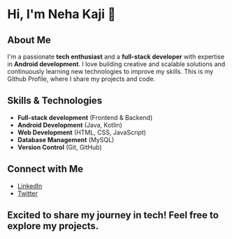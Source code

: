 # Hi, I'm Neha Kaji 👋

## About Me
I'm a passionate **tech enthusiast** and a **full-stack developer** with expertise in **Android development**. I love building creative and scalable solutions and continuously learning new technologies to improve my skills. This is my Github Profile, where I share my projects and code.

## Skills & Technologies
- **Full-stack development** (Frontend & Backend)
- **Android Development** (Java, Kotlin)
- **Web Development** (HTML, CSS, JavaScript)
- **Database Management** (MySQL)
- **Version Control** (Git, GitHub)

## Connect with Me
- [LinkedIn](https://linkedin/in/neha-kaji/)
- [Twitter](https://x.com/neha_kaji/)

## Excited to share my journey in tech! Feel free to explore my projects.
